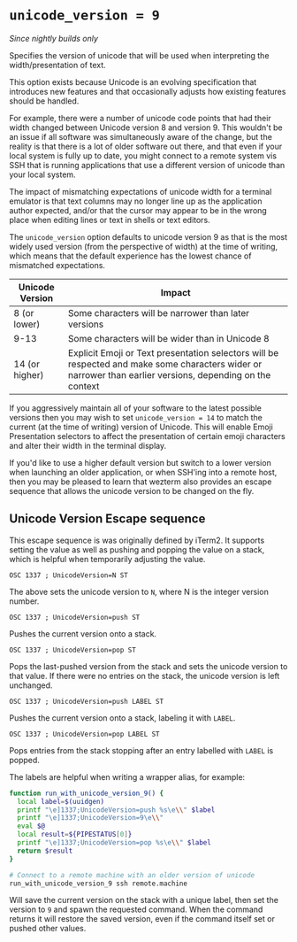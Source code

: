 # `unicode_version = 9`

*Since nightly builds only*

Specifies the version of unicode that will be used when interpreting the
width/presentation of text.

This option exists because Unicode is an evolving specification that introduces
new features and that occasionally adjusts how existing features should be
handled.

For example, there were a number of unicode code points that had their width
changed between Unicode version 8 and version 9. This wouldn't be an issue
if all software was simultaneously aware of the change, but the reality is
that there is a lot of older software out there, and that even if your local
system is fully up to date, you might connect to a remote system vis SSH
that is running applications that use a different version of unicode than
your local system.

The impact of mismatching expectations of unicode width for a terminal emulator
is that text columns may no longer line up as the application author expected,
and/or that the cursor may appear to be in the wrong place when editing lines
or text in shells or text editors.

The `unicode_version` option defaults to unicode version 9 as that is the most
widely used version (from the perspective of width) at the time of writing,
which means that the default experience has the lowest chance of mismatched
expectations.

| Unicode Version | Impact |
| --------------- | ------ |
| 8 (or lower)    | Some characters will be narrower than later versions |
| 9-13            | Some characters will be wider than in Unicode 8 |
| 14 (or higher)  | Explicit Emoji or Text presentation selectors will be respected and make some characters wider or narrower than earlier versions, depending on the context |

If you aggressively maintain all of your software to the latest possible
versions then you may wish to set `unicode_version = 14` to match the current
(at the time of writing) version of Unicode.  This will enable Emoji
Presentation selectors to affect the presentation of certain emoji characters
and alter their width in the terminal display.

If you'd like to use a higher default version but switch to a lower version
when launching an older application, or when SSH'ing into a remote host, then
you may be pleased to learn that wezterm also provides an escape sequence that
allows the unicode version to be changed on the fly.

## Unicode Version Escape sequence

This escape sequence is was originally defined by iTerm2. It supports setting
the value as well as pushing and popping the value on a stack, which is helpful
when temporarily adjusting the value.

```
OSC 1337 ; UnicodeVersion=N ST
```

The above sets the unicode version to `N`, where N is the integer version number.

```
OSC 1337 ; UnicodeVersion=push ST
```

Pushes the current version onto a stack.

```
OSC 1337 ; UnicodeVersion=pop ST
```

Pops the last-pushed version from the stack and sets the unicode version to that value.
If there were no entries on the stack, the unicode version is left unchanged.

```
OSC 1337 ; UnicodeVersion=push LABEL ST
```

Pushes the current version onto a stack, labeling it with `LABEL`.

```
OSC 1337 ; UnicodeVersion=pop LABEL ST
```

Pops entries from the stack stopping after an entry labelled with `LABEL` is popped.


The labels are helpful when writing a wrapper alias, for example:

```bash
function run_with_unicode_version_9() {
  local label=$(uuidgen)
  printf "\e]1337;UnicodeVersion=push %s\e\\" $label
  printf "\e]1337;UnicodeVersion=9\e\\"
  eval $@
  local result=${PIPESTATUS[0]}
  printf "\e]1337;UnicodeVersion=pop %s\e\\" $label
  return $result
}

# Connect to a remote machine with an older version of unicode
run_with_unicode_version_9 ssh remote.machine
```

Will save the current version on the stack with a unique label, then set the version to `9`
and spawn the requested command.  When the command returns it will restore the saved
version, even if the command itself set or pushed other values.

